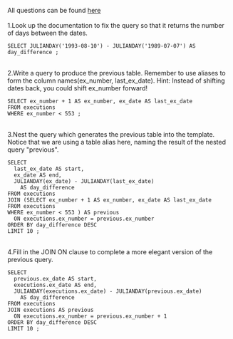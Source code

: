 All questions can be found [here](https://selectstarsql.com/hiatuses.html) <br>
\
1.Look up the documentation to fix the query so that it returns the number of days between the dates.
```
SELECT JULIANDAY('1993-08-10') - JULIANDAY('1989-07-07') AS day_difference ;
```
\
2.Write a query to produce the previous table.
Remember to use aliases to form the column names(ex_number, last_ex_date). Hint: Instead of shifting dates back, you could shift ex_number forward!
```
SELECT ex_number + 1 AS ex_number, ex_date AS last_ex_date
FROM executions
WHERE ex_number < 553 ;
```

\
3.Nest the query which generates the previous table into the template.
Notice that we are using a table alias here, naming the result of the nested query "previous".
```
SELECT
  last_ex_date AS start,
  ex_date AS end,
  JULIANDAY(ex_date) - JULIANDAY(last_ex_date)
    AS day_difference
FROM executions
JOIN (SELECT ex_number + 1 AS ex_number, ex_date AS last_ex_date
FROM executions
WHERE ex_number < 553 ) AS previous
  ON executions.ex_number = previous.ex_number
ORDER BY day_difference DESC
LIMIT 10 ;
```

\
4.Fill in the JOIN ON clause to complete a more elegant version of the previous query.
```
SELECT
  previous.ex_date AS start,
  executions.ex_date AS end,
  JULIANDAY(executions.ex_date) - JULIANDAY(previous.ex_date)
    AS day_difference
FROM executions
JOIN executions AS previous
  ON executions.ex_number = previous.ex_number + 1
ORDER BY day_difference DESC
LIMIT 10 ;
```
